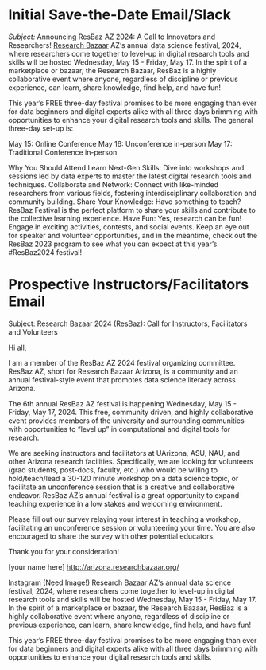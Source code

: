 # Initial Save-the-Date Email/Slack
*Subject:* Announcing ResBaz AZ 2024: A Call to Innovators and Researchers!
[Research Bazaar](https://researchbazaar.arizona.edu/) AZ‘s annual data science festival, 2024, where researchers come together to level-up in digital research tools and skills will be hosted Wednesday, May 15 - Friday, May 17. In the spirit of a marketplace or bazaar, the Research Bazaar, ResBaz is a highly collaborative event where anyone, regardless of discipline or previous experience, can learn, share knowledge, find help, and have fun!

This year’s FREE three-day festival promises to be more engaging than ever for data beginners and digital experts alike with all three days brimming with opportunities to enhance your digital research tools and skills. The general three-day set-up is:

May 15: Online Conference
May 16: Unconference in-person
May 17: Traditional Conference in-person

Why You Should Attend
Learn Next-Gen Skills: Dive into workshops and sessions led by data experts to master the latest digital research tools and techniques.
Collaborate and Network: Connect with like-minded researchers from various fields, fostering interdisciplinary collaboration and community building.
Share Your Knowledge: Have something to teach? ResBaz Festival is the perfect platform to share your skills and contribute to the collective learning experience.
Have Fun: Yes, research can be fun! Engage in exciting activities, contests, and social events.
Keep an eye out for speaker and volunteer opportunities, and in the meantime, check out the ResBaz 2023 program to see what you can expect at this year’s #ResBaz2024 festival!


# Prospective Instructors/Facilitators Email
Subject: Research Bazaar 2024 (ResBaz): Call for Instructors, Facilitators and  Volunteers

Hi all,

I am a member of the ResBaz AZ 2024 festival organizing committee. ResBaz AZ, short for Research Bazaar Arizona, is a community and an annual festival-style event that promotes data science literacy across Arizona. 


The 6th annual ResBaz AZ festival is happening Wednesday, May 15 - Friday, May 17, 2024. This free, community driven, and highly collaborative event provides members of the university and surrounding communities with opportunities to “level up” in computational and digital tools for research.


We are seeking instructors and facilitators at UArizona, ASU, NAU, and other Arizona research facilities. Specifically, we are looking for volunteers (grad students, post-docs, faculty, etc.) who would be willing to hold/teach/lead a 30-120 minute workshop on a data science topic, or facilitate an unconference session that is a creative and collaborative endeavor. ResBaz AZ’s annual festival is a great opportunity to expand teaching experience in a low stakes and welcoming environment. 


Please fill out our survey relaying your interest in teaching a workshop, facilitating an unconference session or volunteering your time. You are also encouraged to share the survey with other potential educators. 

Thank you for your consideration! 

[your name here]
http://arizona.researchbazaar.org/ 


Instagram (Need Image!)
Research Bazaar AZ‘s annual data science festival, 2024, where researchers come together to level-up in digital research tools and skills will be hosted Wednesday, May 15 - Friday, May 17. In the spirit of a marketplace or bazaar, the Research Bazaar, ResBaz is a highly collaborative event where anyone, regardless of discipline or previous experience, can learn, share knowledge, find help, and have fun!

This year’s FREE three-day festival promises to be more engaging than ever for data beginners and digital experts alike with all three days brimming with opportunities to enhance your digital research tools and skills.
